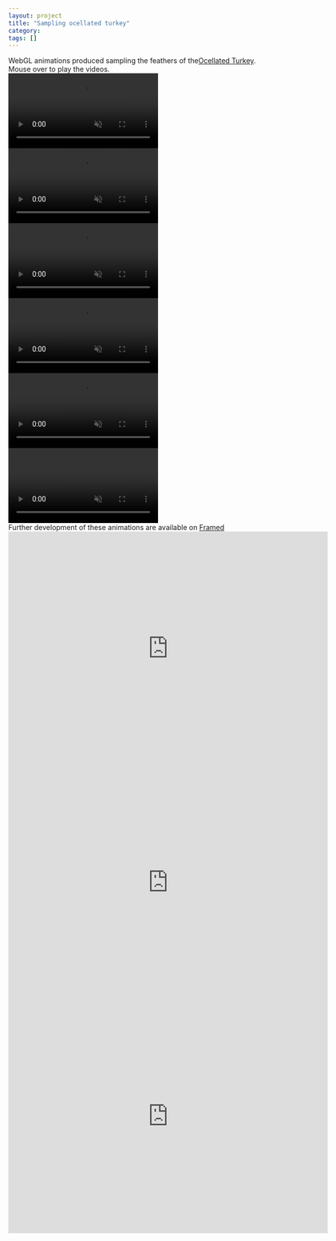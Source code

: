 ```yaml
---
layout: project
title: "Sampling ocellated turkey"
category: 
tags: []
---
```


<div class="content-container">
<div class="index-content">
<div class="grid-gutter"></div>

  <div class = "grid l3">
  WebGL animations produced sampling the feathers of the<a href="https://en.wikipedia.org/wiki/Ocellated_turkey">Ocellated Turkey</a>. Mouse over to play the videos.
  </div>

  <video class="grid grid-sizer" muted="" loop="" playsinline="" onmouseover="this.play()" onmouseout="this.pause()">
  <source src="/assets/media/sampling-ocellated-turkey/first-compressed.mp4" type="video/mp4" />
  </video>

  <video class="grid" muted="" loop="" playsinline="" onmouseover="this.play()" onmouseout="this.pause()">
  <source src="/assets/media/sampling-ocellated-turkey/video12-compressed.mp4" type="video/mp4" />
  </video>

  <video class="grid" muted="" loop="" playsinline="" onmouseover="this.play()" onmouseout="this.pause()">
  <source src="/assets/media/sampling-ocellated-turkey/firstDistorted-compressed.mp4" type="video/mp4" />
  </video>

  <video class="grid" muted="" loop="" playsinline="" onmouseover="this.play()" onmouseout="this.pause()">
  <source src="/assets/media/sampling-ocellated-turkey/third-compressed.mp4" type="video/mp4" />
  </video>

  <video class="grid" muted="" loop="" playsinline="" onmouseover="this.play()" onmouseout="this.pause()">
  <source src="/assets/media/sampling-ocellated-turkey/cutted-compressed.mp4" type="video/mp4" />
  </video>

  <video class="grid" muted="" loop="" playsinline="" onmouseover="this.play()" onmouseout="this.pause()">
  <source src="/assets/media/sampling-ocellated-turkey/10single-compressed.mp4" type="video/mp4" />
  </video>

  <div class = "grid l3">
Further development of these animations are available on <a href="https://frm.fm/a/davide_prati">Framed</a>
  </div>

  <!--Subsistence Plumage #1 -->
  <div class="grid">
      <div class="sixteen-nine">
        <iframe src="https://player.vimeo.com/video/367304454" width="640" height="468" frameborder="0" webkitallowfullscreen mozallowfullscreen allowfullscreen allow="fullscreen"></iframe>
      </div>
  </div>

  <!--Subsistence Plumage #2 -->
  <div class="grid">
      <div class="sixteen-nine">
        <iframe src="https://player.vimeo.com/video/367313015" width="640" height="468" frameborder="0" webkitallowfullscreen mozallowfullscreen allowfullscreen allow="fullscreen"></iframe>
      </div>
  </div>

  <!--Subsistence Plumage #3 -->
  <div class="grid">
      <div class="sixteen-nine">
        <iframe src="https://player.vimeo.com/video/368797621" width="640" height="468" frameborder="0" webkitallowfullscreen mozallowfullscreen allowfullscreen allow="fullscreen"></iframe>
      </div>
  </div>




</div>
</div>
